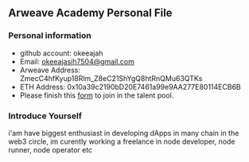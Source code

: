 ## Arweave Academy Personal File

### Personal information

- github account: okeeajah 
- Email: okeeajasih7504@gmail.com
- Arweave Address: ZmecC4hfKyup18Rlm_Z8eC21ShYgQ8htRnQMu63QTKs
- ETH Address: 0x10a39c2190bD20E7461a99e9AA277E80114ECB6B
- Please finish this [form](https://docs.google.com/forms/d/e/1FAIpQLSfWA5fIIcBgmRppm3jNz5vmf9Mai_QMVil-2pO4r7YKn_Zhtw/viewform?usp=sf_link) to join in the talent pool.

### Introduce Yourself
 i'am have biggest enthusiast in developing dApps in many chain in the web3 circle, im curently working a freelance in node developer, node runner, node operator etc
